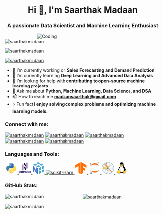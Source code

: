<h1 align="center">Hi 👋, I'm Saarthak Madaan</h1>
<h3 align="center">A passionate Data Scientist and Machine Learning Enthusiast</h3>

<img align="right" alt="Coding" width="400" src="https://camo.githubusercontent.com/19db51af5f90f1b152bc0b9078f5fe97053955be5074f03f17019c70345bdcdb/68747470733a2f2f6d69726f2e6d656469756d2e636f6d2f6d61782f313336302f302a37513379765349765f7430696f4a2d5a2e676966">

<p align="left"> <img src="https://komarev.com/ghpvc/?username=saarthakmadaan&label=Profile%20views&color=0e75b6&style=flat" alt="saarthakmadaan" /> </p>

<p align="left"> <a href="https://github.com/ryo-ma/github-profile-trophy"><img src="https://github-profile-trophy.vercel.app/?username=saarthakmadaan" alt="saarthakmadaan" /></a> </p>

<p align="left"> <a href="https://twitter.com/saarthakmadaan" target="blank"><img src="https://img.shields.io/twitter/follow/saarthakmadaan?logo=twitter&style=for-the-badge" alt="saarthakmadaan" /></a> </p>

- 🔭 I’m currently working on **Sales Forecasting and Demand Prediction**
- 🌱 I’m currently learning **Deep Learning and Advanced Data Analysis**
- 🤝 I’m looking for help with **contributing to open-source machine learning projects**
- 💬 Ask me about **Python, Machine Learning, Data Science, and DSA**
- 📫 How to reach me **madaansaarthak@gmail.com**
- ⚡ Fun fact **I enjoy solving complex problems and optimizing machine learning models.**

<h3 align="left">Connect with me:</h3>
<p align="left">
<a href="https://twitter.com/saarthakmadaan" target="blank"><img align="center" src="https://raw.githubusercontent.com/rahuldkjain/github-profile-readme-generator/master/src/images/icons/Social/twitter.svg" alt="saarthakmadaan" height="30" width="40" /></a>
<a href="https://linkedin.com/in/saarthakmadaan" target="blank"><img align="center" src="https://raw.githubusercontent.com/rahuldkjain/github-profile-readme-generator/master/src/images/icons/Social/linked-in-alt.svg" alt="saarthakmadaan" height="30" width="40" /></a>
<a href="https://instagram.com/saarthakmadaan" target="blank"><img align="center" src="https://raw.githubusercontent.com/rahuldkjain/github-profile-readme-generator/master/src/images/icons/Social/instagram.svg" alt="saarthakmadaan" height="30" width="40" /></a>
<a href="https://www.leetcode.com/saarthakmadaan" target="blank"><img align="center" src="https://raw.githubusercontent.com/rahuldkjain/github-profile-readme-generator/master/src/images/icons/Social/leet-code.svg" alt="saarthakmadaan" height="30" width="40" /></a>
<a href="https://auth.geeksforgeeks.org/user/saarthakmadaan/" target="blank"><img align="center" src="https://raw.githubusercontent.com/rahuldkjain/github-profile-readme-generator/master/src/images/icons/Social/geeks-for-geeks.svg" alt="saarthakmadaan" height="30" width="40" /></a>
</p>

<h3 align="left">Languages and Tools:</h3>
<p align="left"> 
<a href="https://www.python.org" target="_blank" rel="noreferrer"> <img src="https://raw.githubusercontent.com/devicons/devicon/master/icons/python/python-original.svg" alt="python" width="40" height="40"/> </a> 
<a href="https://pandas.pydata.org/" target="_blank" rel="noreferrer"> <img src="https://raw.githubusercontent.com/devicons/devicon/master/icons/pandas/pandas-original-wordmark.svg" alt="pandas" width="40" height="40"/> </a> 
<a href="https://numpy.org/" target="_blank" rel="noreferrer"> <img src="https://raw.githubusercontent.com/devicons/devicon/master/icons/numpy/numpy-original.svg" alt="numpy" width="40" height="40"/> </a> 
<a href="https://scikit-learn.org/" target="_blank" rel="noreferrer"> <img src="https://raw.githubusercontent.com/devicons/devicon/master/icons/scikit-learn/scikit-learn-original.svg" alt="scikit-learn" width="40" height="40"/> </a> 
<a href="https://www.tensorflow.org/" target="_blank" rel="noreferrer"> <img src="https://raw.githubusercontent.com/devicons/devicon/master/icons/tensorflow/tensorflow-original.svg" alt="tensorflow" width="40" height="40"/> </a> 
<a href="https://jupyter.org/" target="_blank" rel="noreferrer"> <img src="https://raw.githubusercontent.com/devicons/devicon/master/icons/jupyter/jupyter-original.svg" alt="jupyter" width="40" height="40"/> </a> 
<a href="https://matplotlib.org/" target="_blank" rel="noreferrer"> <img src="https://raw.githubusercontent.com/devicons/devicon/master/icons/matplotlib/matplotlib-original.svg" alt="matplotlib" width="40" height="40"/> </a> 
<a href="https://www.linux.org/" target="_blank" rel="noreferrer"> <img src="https://raw.githubusercontent.com/devicons/devicon/master/icons/linux/linux-original.svg" alt="linux" width="40" height="40"/> </a>
</p>

<h3 align="left">GitHub Stats:</h3>
<p align="left">
  <img align="left" src="https://github-readme-stats.vercel.app/api?username=saarthakmadaan&show_icons=true&locale=en" alt="saarthakmadaan" />
</p>
<p align="center">
  <img align="center" src="https://github-readme-streak-stats.herokuapp.com/?user=saarthakmadaan&" alt="saarthakmadaan" />
</p>
<p align="left">
  <img align="left" src="https://github-readme-stats.vercel.app/api/top-langs?username=saarthakmadaan&show_icons=true&locale=en&layout=compact" alt="saarthakmadaan" />
</p>
